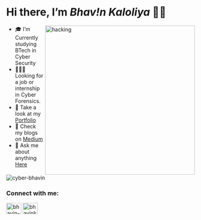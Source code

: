 <h1 class="code-line" data-line-start=0 data-line-end=1 ><a id="Hi_there_Im__Bhavn___0"></a>Hi there, I’m <em>Bhav!n Kaloliya</em> 👋🏻</h1>

<ul>

<img align="right" alt="hacking" width="400" src="https://media.tenor.com/zzntm2_9B3gAAAAC/hacker.gif">


<li class="has-line-data" data-line-start="2" data-line-end="3"> 🎓 I’m Currently studying BTech in Cyber Security</li>
<li class="has-line-data" data-line-start="3" data-line-end="4"> 👨🏻‍💻 Looking for a job or internship in Cyber Forensics.</li>
<li class="has-line-data" data-line-start="5" data-line-end="6"> 👀 Take a look at my <a href="https://cyber-bhavin.github.io/portfolio/" target="_blank">Portfolio</a></li>
<li class="has-line-data" data-line-start="6" data-line-end="7"> 📝 Check my blogs on <a href="https://medium.com/@bhavinkaloliya" target="_blank">Medium</a></li>
<li class="has-line-data" data-line-start="7" data-line-end="8"> 📨 Ask me about anything <a href="mailto:bhavinkaloliya@gmail.com" target="_blank">Here</a> </li>
</ul>

<p align="left"><img src="https://komarev.com/ghpvc/?username=cyber-bhavin&label=Profile%20views&color=0e75b6&style=flat" alt="cyber-bhavin" /> </p>


<h3 align="left">Connect with me:</h3>
<p align="left">
<a href="https://linkedin.com/in/bhavin-kaloliya" target="blank"><img align="center" src="https://raw.githubusercontent.com/rahuldkjain/github-profile-readme-generator/master/src/images/icons/Social/linked-in-alt.svg" alt="bhavin-kaloliya" height="30" width="40" /></a>
<a href="https://twitter.com/bhavinkaloliya" target="blank"><img align="center" src="https://raw.githubusercontent.com/rahuldkjain/github-profile-readme-generator/master/src/images/icons/Social/twitter.svg" alt="bhavinkaloliya" height="30" width="40" /></a>
</p>
